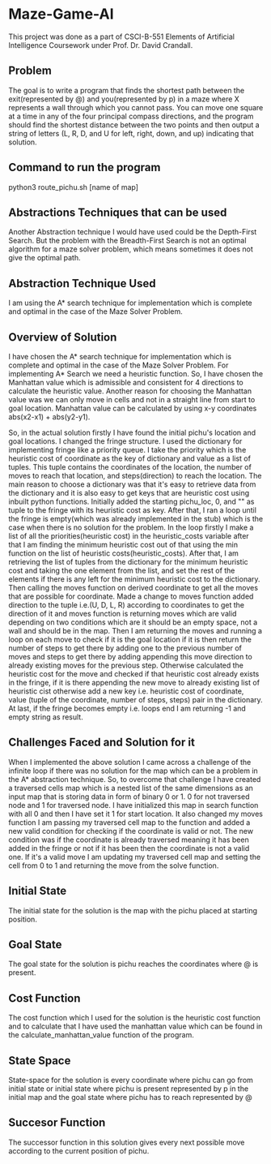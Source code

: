 # Maze-Game-AI #

This project was done as a part of CSCI-B-551 Elements of Artificial Intelligence Coursework under Prof. Dr. David Crandall.

## Problem
The goal is to write a program that finds the shortest path between the exit(represented by @)
and you(represented by p) in a maze where X represents a wall through which you cannot pass. You can move one square at a time in any of the four principal
compass directions, and the program should find the shortest distance between
the two points and then output a string of letters (L, R, D, and U for left, right,
down, and up) indicating that solution.

## Command to run the program ##

python3 route_pichu.sh [name of map]

## Abstractions Techniques that can be used ##

Another Abstraction technique I would have used could be the Depth-First Search. But the problem with the Breadth-First Search is not an optimal algorithm for a maze solver problem, which means sometimes it does not give the optimal path.

## Abstraction Technique Used ##

I am using the A* search technique for implementation which is complete and optimal in the case of the Maze Solver Problem.

## Overview of Solution ##

I have chosen the A* search technique for implementation which is complete and optimal in the case of the Maze Solver Problem. For implementing A* Search we need a heuristic function. So, I have chosen the Manhattan value which is admissible and consistent for 4 directions to calculate the heuristic value. Another reason for choosing the Manhattan value was we can only move in cells and not in a straight line from start to goal location. Manhattan value can be calculated by using x-y coordinates abs(x2-x1) + abs(y2-y1).

So, in the actual solution firstly I have found the initial pichu's location and goal locations. I changed the fringe structure. I used the dictionary for implementing fringe like a priority queue. I take the priority which is the heuristic cost of coordinate as the key of dictionary and value as a list of tuples. This tuple contains the coordinates of the location, the number of moves to reach that location, and steps(direction) to reach the location. The main reason to choose a dictionary was that it's easy to retrieve data from the dictionary and it is also easy to get keys that are heuristic cost using inbuilt python functions. Initially added the starting pichu_loc, 0, and "" as tuple to the fringe with its heuristic cost as key. After that, I ran a loop until the fringe is empty(which was already implemented in the stub) which is the case when there is no solution for the problem. In the loop firstly I make a list of all the priorities(heuristic cost) in the heuristic_costs variable after that I am finding the minimum heuristic cost out of that using the min function on the list of heuristic costs(heuristic_costs). After that, I am retrieving the list of tuples from the dictionary for the minimum heuristic cost and taking the one element from the list, and set the rest of the elements if there is any left for the minimum heuristic cost to the dictionary. Then calling the moves function on derived coordinate to get all the moves that are possible for coordinate. Made a change to moves function added direction to the tuple i.e.(U, D, L, R) according to coordinates to get the direction of it and moves function is returning moves which are valid depending on two conditions which are it should be an empty space, not a wall and should be in the map. Then I am returning the moves and running a loop on each move to check if it is the goal location if it is then return the number of steps to get there by adding one to the previous number of moves and steps to get there by adding appending this move direction to already existing moves for the previous step. Otherwise calculated the heuristic cost for the move and checked if that heuristic cost already exists in the fringe, if it is there appending the new move to already existing list of heuristic cist otherwise add a new key i.e. heuristic cost of coordinate, value (tuple of the coordinate, number of steps, steps) pair in the dictionary. At last, if the fringe becomes empty i.e. loops end I am returning -1 and empty string as result.

## Challenges Faced and Solution for it ##

When I implemented the above solution I came across a challenge of the infinite loop if there was no solution for the map which can be a problem in the A* abstraction technique. So, to overcome that challenge I have created a traversed cells map which is a nested list of the same dimensions as an input map that is storing data in form of binary 0 or 1. 0 for not traversed node and 1 for traversed node. I have initialized this map in search function with all 0 and then I have set it 1 for start location. It also changed my moves function I am passing my traversed cell map to the function and added a new valid condition for checking if the coordinate is valid or not. The new condition was if the coordinate is already traversed meaning it has been added in the fringe or not if it has been then the coordinate is not a valid one. If it's a valid move I am updating my traversed cell map and setting the cell from 0 to 1 and returning the move from the solve function.

## Initial State ##

The initial state for the solution is the map with the pichu placed at starting position.

## Goal State ##

The goal state for the solution is pichu reaches the coordinates where @ is present.

## Cost Function ##

The cost function which I used for the solution is the heuristic cost function and to calculate that I have used the manhattan value which can be found in the calculate_manhattan_value function of the program.

## State Space ##

State-space for the solution is every coordinate where pichu can go from initial state or initial state where pichu is present represented by p in the initial map and the goal state where pichu has to reach represented by @

## Succesor Function ##

The successor function in this solution gives every next possible move according to the current position of pichu.



